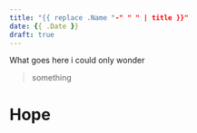 ```yaml
---
title: "{{ replace .Name "-" " " | title }}"
date: {{ .Date }}
draft: true
---
```


What goes here i could only wonder

> something

# Hope